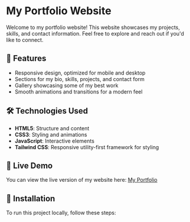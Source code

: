 # My Portfolio Website

Welcome to my portfolio website! This website showcases my projects, skills, and contact information. Feel free to explore and reach out if you'd like to connect.

## 🌟 Features
- Responsive design, optimized for mobile and desktop
- Sections for my bio, skills, projects, and contact form
- Gallery showcasing some of my best work
- Smooth animations and transitions for a modern feel

## 🛠️ Technologies Used
- **HTML5**: Structure and content
- **CSS3**: Styling and animations
- **JavaScript**: Interactive elements
- **Tailwind CSS**: Responsive utility-first framework for styling

## 🚀 Live Demo
You can view the live version of my website here: [My Portfolio](https://anrj007.github.io/)

## 📂 Installation
To run this project locally, follow these steps:


